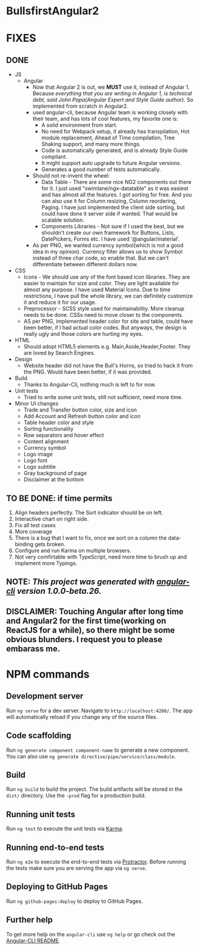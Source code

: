 # BullsfirstAngular2

# FIXES
## DONE
* JS
  * Angular
    * Now that Angular 2 is out, we **MUST** use it, instead of Angular 1. Because *everything that you are writing in Angular 1, is technical debt, said John Papa(Angular Expert and Style Guide author).* So implemented from scratch in Angular2.
    * used angular-cli, because Angular team is working closely with their team, and has lots of cool features, my favorite one is:
      * A solid environment from start. 
      * No need for Webpack setup, it already has transpilation, Hot module replacement, Ahead of Time compilation, Tree Shaking support, and many more things.
      * Code is automatically generated, and is already Style Guide compliant.
      * It might support auto upgrade to future Angular versions.
      * Generates a good number of tests automatically.
    * Should not re-invent the wheel:
      * Data Table - There are some nice NG2 components out there for it. I just used "swimlane/ngx-datatable" as it was easiest and has almost all the features. I got sorting for free. And you can also use it for Column resizing, Column reordering, Paging. I have just implemented the client side sorting, but could have done it server side if wanted. That would be scalable solution.
      * Components Libraries - Not sure if I used the best, but we shouldn't create our own framework for Buttons, Lists, DatePickers, Forms etc. I have used '@angular/material'.
    * As per PNG, we wanted currency symbol(which is not a good idea in my opinion). Currency filter allows us to show Symbol instead of three char code, so enable that. But we can't differentiate between different dollars now.
* CSS
  * Icons - We should use any of the font based icon libraries. They are easier to maintain for size and color. They are light available for almost any purpose. I have used Material Icons. Due to time restrictions, I have pull the whole library, we can definitely customize it and reduce it for our usage.
  * Preprocessor - SCSS style used for maintainability. More cleanup needs to be done. CSSs need to move closer to the components.
  * AS per PNG, implemented header color for site and table, could have been better, if I had actual color codes. But anyways, the design is really ugly and those colors are hurting my eyes.
* HTML
  * Should adopt HTML5 elements e.g. Main,Aside,Header,Footer. They are loved by Search Engines.
* Design
  * Website header did not have the Bull's Horns, so tried to hack it from the PNG. Would have been better, if it was provided.
* Build
  * Thanks to Angular-Cli, nothing much is left to for now.
* Unit tests
  * Tried to write some unit tests, still not sufficient, need more time.
* Minor UI changes
  * Trade and Transfer button color, size and icon
  * Add Account and Refresh button color and icon
  * Table header color and style
  * Sorting functionality
  * Row separators and hover effect
  * Content alignment
  * Currency symbol
  * Logo image
  * Logo font
  * Logo subtitle
  * Gray background of page
  * Disclaimer at the bottom

## TO BE DONE: if time permits
1. Align headers perfectly. The Sort indicator should be on left.
2. Interactive chart on right side.
3. Fix all test cases
4. More coverage
5. There is a bug that I want to fix, once we sort on a column the data-binding gets broken.
6. Configure and run Karma on multiple browsers.
7. Not very comfirtable with TypeScript, need more time to brush up and implement more Typings.

## NOTE: *This project was generated with [angular-cli](https://github.com/angular/angular-cli) version 1.0.0-beta.26.*
## DISCLAIMER: Touching Angular after long time and Angular2 for the first time(working on ReactJS for a while), so there might be some obvious blunders. I request you to please embarass me.


# NPM commands

## Development server
Run `ng serve` for a dev server. Navigate to `http://localhost:4200/`. The app will automatically reload if you change any of the source files.

## Code scaffolding

Run `ng generate component component-name` to generate a new component. You can also use `ng generate directive/pipe/service/class/module`.

## Build

Run `ng build` to build the project. The build artifacts will be stored in the `dist/` directory. Use the `-prod` flag for a production build.

## Running unit tests

Run `ng test` to execute the unit tests via [Karma](https://karma-runner.github.io).

## Running end-to-end tests

Run `ng e2e` to execute the end-to-end tests via [Protractor](http://www.protractortest.org/).
Before running the tests make sure you are serving the app via `ng serve`.

## Deploying to GitHub Pages

Run `ng github-pages:deploy` to deploy to GitHub Pages.

## Further help

To get more help on the `angular-cli` use `ng help` or go check out the [Angular-CLI README](https://github.com/angular/angular-cli/blob/master/README.md).
